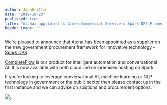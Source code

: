 ```yaml
---
author: JohnGriffin
date: "2019-10-23"
published: true
title: "Atchai appointed to Crown Commercial Service’s Spark DPS Framework"
header_image: ""
---
```


We’re pleased to announce that Atchai has been appointed as a supplier on the new government procurement framework for innovative technology - [Spark DPS](https://www.crowncommercial.gov.uk/agreements/RM6094).

[CompleteFlow](https://completeflow.ai) is our product for intelligent automation and conversational AI.  It is now available with both cloud and on-premises hosting on Spark.

If you’re looking to leverage conversational AI, machine learning or NLP technology in government or the public sector then please contact us in the first instance and we can advise on solutions and procurement options.

<img src="/images/CCS_BLK_Supplier_AW_300dpi.jpg" style="max-width:300px">;
